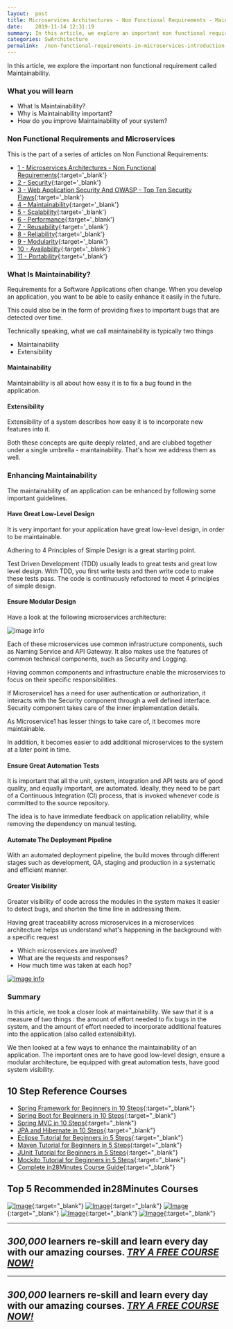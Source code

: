 ```yaml
---
layout:  post
title: Microservices Architectures - Non Functional Requirements - Maintainability
date:    2019-11-14 12:31:19
summary: In this article, we explore an important non functional requirement called Maintainability. 
categories: SwArchitecture
permalink:  /non-functional-requirements-in-microservices-introduction-to-Maintainability
---
```


In this article, we explore the important non functional requirement called Maintainability. 

### What you will learn
- What Is Maintainability?
- Why is Maintainability important?
- How do you improve Maintainability of your system?

### Non Functional Requirements and Microservices

This is the part of a series of articles on Non Functional Requirements:

- [1 - Microservices Architectures - Non Functional Requirements](/non-functional-requirements-in-microservices-architectures){:target='_blank'}
- [2 - Security](/non-functional-requirements-in-microservices-introduction-to-Security){:target='_blank'}
- [3 - Web Application Security And OWASP - Top Ten Security Flaws](/web-application-security-owasp-top-ten){:target='_blank'}
- [4 - Maintainability](/non-functional-requirements-in-microservices-introduction-to-Maintainability){:target='_blank'}
- [5 - Scalability](/non-functional-requirements-in-microservices-introduction-to-Scalability){:target='_blank'}
- [6 - Performance](/non-functional-requirements-in-microservices-introduction-to-performance){:target='_blank'}
- [7 - Reusability](/non-functional-requirements-in-microservices-introduction-to-Reusability){:target='_blank'}
- [8 - Reliability](/non-functional-requirements-in-microservices-introduction-to-Reliability){:target='_blank'}
- [9 - Modularity](/modularity-non-functional-requirement-in-microservices){:target='_blank'}
- [10 - Availability](/availability-non-functional-requirement-in-microservices){:target='_blank'}
- [11 - Portability](/non-functional-requirements-in-microservices-introduction-to-portability){:target='_blank'}

### What Is Maintainability?

Requirements for a Software Applications often change. When you develop an application, you want to be able to easily enhance it easily in the future. 

This could also be in the form of providing fixes to important bugs that are detected over time. 

Technically speaking, what we call maintainability is typically two things 
- Maintainability 
- Extensibility

#### Maintainability

Maintainability is all about how easy it is to fix a bug found in the application. 

#### Extensibility

Extensibility of a system describes how easy it is to incorporate new features into it.  

Both these concepts are quite deeply related, and are clubbed together under a single umbrella - maintainability. That's how we address them as well.

### Enhancing Maintainability

The maintainability of an application can be enhanced by following some important guidelines.

#### Have Great Low-Level Design

It is very important for your application have great low-level design, in order to be maintainable. 

Adhering to 4 Principles of Simple Design is a great starting point. 

Test Driven Development (TDD) usually leads to great tests and great low level design. With TDD, you first write tests and then write code to make these tests pass. The code is continuously refactored to meet 4 principles of simple design.

#### Ensure Modular Design

Have a look at the following microservices architecture:

![image info](/images/Capture-033-02.png)

Each of these microservices use common infrastructure components, such as Naming Service and API Gateway. It also makes use the features of common technical components, such as Security and Logging. 

Having common components and infrastructure enable the microservices to focus on their specific responsibilities. 

If Microservice1 has a need for user authentication or authorization, it interacts with the Security component through a well defined interface. Security component takes care of the inner implementation details.

As Microservice1 has lesser things to take care of, it becomes more maintainable. 

In addition, it becomes easier to add additional microservices to the system at a later point in time.

#### Ensure Great Automation Tests

It is important that all the unit, system, integration and API tests are of good quality, and equally important, are automated. Ideally, they need to be part of a Continuous Integration (CI) process, that is invoked whenever code is committed to the source repository. 

The idea is to have immediate feedback on application reliability, while removing the dependency on manual testing.  

#### Automate The Deployment Pipeline

With an automated deployment pipeline, the build moves through different stages such as development, QA, staging and production in a systematic and efficient manner.

#### Greater Visibility

Greater visibility of code across the modules in the system makes it easier to detect bugs, and shorten the time line in addressing them. 

Having great traceability across microservices in a microservices architecture helps us understand what's happening in the background with a specific request
- Which microservices are involved?
- What are the requests and responses?
- How much time was taken at each hop?

[![image info](/images/Capture-033-01.png)](https://www.youtube.com/watch?v=q89zx2VOOvY)

### Summary

In this article, we took a closer look at maintainability. We saw that it is a measure of two things : the amount of effort needed to fix bugs in the system, and the amount of effort needed to incorporate additional features into the application (also called extensibility). 

We then looked at a few ways to enhance the maintainability of an application. The important ones are to have good low-level design, ensure a modular architecture, be equipped with great automation tests, have good system visibility.

## 10 Step Reference Courses

- [Spring Framework for Beginners in 10 Steps](https://courses.in28minutes.com/p/spring-framework-for-beginners){:target="_blank"}
- [Spring Boot for Beginners in 10 Steps](https://courses.in28minutes.com/p/spring-boot-for-beginners-in-10-steps){:target="_blank"}
- [Spring MVC in 10 Steps](https://www.youtube.com/watch?v=BjNhGaZDr0Y){:target="_blank"}
- [JPA and Hibernate in 10 Steps](https://courses.in28minutes.com/p/jpa-and-hibernate-tutorial-for-beginners-with-spring-boot){:target="_blank"}
- [Eclipse Tutorial for Beginners in 5 Steps](https://courses.in28minutes.com/p/eclipse-tutorial-for-beginners){:target="_blank"}
- [Maven Tutorial for Beginners in 5 Steps](https://courses.in28minutes.com/p/maven-tutorial-for-beginners-in-5-steps){:target="_blank"}
- [JUnit Tutorial for Beginners in 5 Steps](https://courses.in28minutes.com/p/junit-tutorial-for-beginners){:target="_blank"}
- [Mockito Tutorial for Beginners in 5 Steps](https://courses.in28minutes.com/p/mockito-for-beginner-in-5-steps){:target="_blank"}
- [Complete in28Minutes Course Guide](https://courses.in28minutes.com/p/in28minutes-course-guide){:target="_blank"}

## Top 5 Recommended in28Minutes Courses
[![Image](/images/Course-Go-Full-Stack-With-Spring-Boot-and-React.png "Go Full Stack with Spring Boot and React")](https://www.udemy.com/course/full-stack-application-with-spring-boot-and-react/?couponCode=NOVEMBER-2019){:target="_blank"}
[![Image](/images/Course-Master-Microservices-with-Spring-Boot-and-Spring-Cloud.png "Master Microservices with Spring Boot and Spring Cloud")](https://www.udemy.com/course/microservices-with-spring-boot-and-spring-cloud/?couponCode=NOVEMBER-2019){:target="_blank"}
[![Image](/images/Course-Spring-Framework-Master-Class---Beginner-to-Expert.png "Spring Master Class - Beginner to Expert")](https://www.udemy.com/course/spring-tutorial-for-beginners/?couponCode=NOVEMBER-2019){:target="_blank"}
[![Image](/images/Course-KubernetesCrashCourse.png "Kubernetes Crash Course for Java Spring Boot Developers")](https://www.udemy.com/course/kubernetes-crash-course-for-java-developers/?couponCode=NOVEMBER-2019){:target="_blank"}
[![Image](/images/Course-DockerCrashCourseForJavaSpringBootDevelopers.png "Docker Crash Course for Java Spring Boot Developers")](https://www.udemy.com/course/docker-course-with-java-and-spring-boot-for-beginners/?couponCode=NOVEMBER-2019){:target="_blank"}

---
***300,000*** learners re-skill and learn every day with our amazing courses. ***[TRY A FREE COURSE NOW!](https://rebrand.ly/in28minutes-try-free-course)***
---

---
***300,000*** learners re-skill and learn every day with our amazing courses. ***[TRY A FREE COURSE NOW!](https://rebrand.ly/in28minutes-try-free-course)***
---




